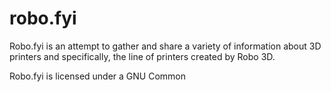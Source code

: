 # robo.fyi
Robo.fyi is an attempt to gather and share a variety of information about 3D printers and specifically, the line of printers created by Robo 3D.

Robo.fyi is licensed under a GNU Common 
